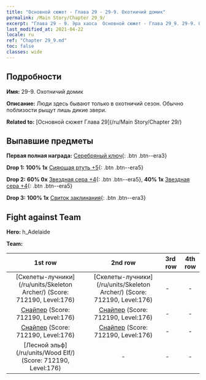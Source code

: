```yaml
---
title: "Основной сюжет - Глава 29 - 29-9. Охотничий домик"
permalink: /Main Story/Chapter 29_9/
excerpt: "Глава 29 - 9. Эра хаоса  Основной сюжет - Глава 29_9. 29-9. Охотничий домик"
last_modified_at: 2021-04-22
locale: ru
ref: "Chapter 29_9.md"
toc: false
classes: wide
---
```


## Подробности

 **Имя:** 29-9. Охотничий домик

 **Описание:** Люди здесь бывают только в охотничий сезон. Обычно поблизости рыщут лишь дикие звери.

 **Related to:** [Основной сюжет Глава 29](/ru/Main Story/Chapter 29/)

## Выпавшие предметы

 **Первая полная награда:** [Серебряный ключ](/ItemsRU/con_693/){: .btn .btn--era3}

 **Drop 1:** **100% 1x** [Сияющая ртуть +5](/ItemsRU/mat_98/){: .btn .btn--era5}

 **Drop 2:** **60% 0x** [Звездная сера +4](/ItemsRU/mat_92/){: .btn .btn--era5}, **40% 1x** [Звездная сера +4](/ItemsRU/mat_92/){: .btn .btn--era5}

 **Drop 3:** **100% 1x** [Свиток заклинания](/ItemsRU/con_694/){: .btn .btn--era3}


## Fight against Team
 **Hero:** h_Adelaide

 **Team:**


  | 1st row | 2nd row | 3rd row | 4th row |
  |:----:|:----:|:----|:----:|
  | [Скелеты-лучники](/ru/units/Skeleton Archer/) (Score: 712190, Level:176)  | [Скелеты-лучники](/ru/units/Skeleton Archer/) (Score: 712190, Level:176)  | - | - |
  | [Снайпер](/ru/units/Sharpshooter/) (Score: 712190, Level:176)  | [Снайпер](/ru/units/Sharpshooter/) (Score: 712190, Level:176)  | - | - |
  | [Снайпер](/ru/units/Sharpshooter/) (Score: 712190, Level:176)  | [Снайпер](/ru/units/Sharpshooter/) (Score: 712190, Level:176)  | - | - |
  | [Лесной эльф](/ru/units/Wood Elf/) (Score: 712190, Level:176)  | - | - | - |


